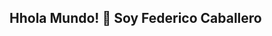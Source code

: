 ## Hhola Mundo! 👋 Soy Federico Caballero

<!--
**fede-caballero/fede-caballero** is a ✨ _special_ ✨ repository because its `README.md` (this file) appears on your GitHub profile.

Here are some ideas to get you started:

- 🔭 Actualmente estoy estudiando ingenieria en informatica
- 🌱 Estoy aprendiendo Python, Java, Javascript, MySQL, PostgreSQL
- 👯 Tenemos proyectos colaborativos con compañeros de cursado.
- 🤔 Me interesa la ciencia de datos.
- 📫 Mail: federicorcaballero@gmail.com
-->
